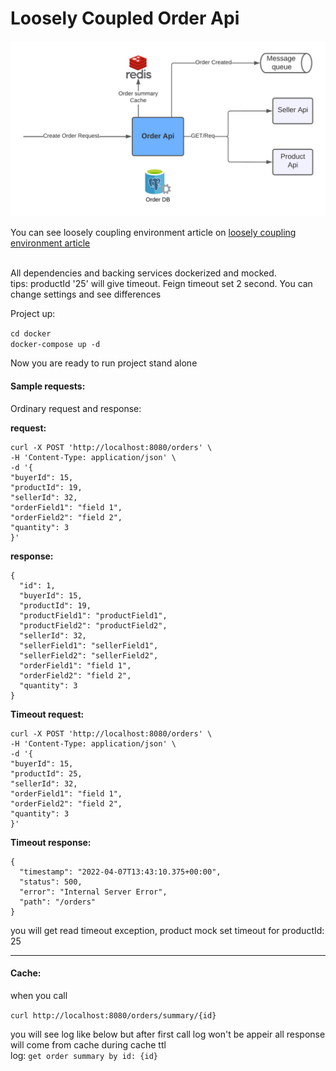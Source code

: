 # Loosely Coupled Order Api

![Architecture](https://raw.githubusercontent.com/mstykt/loosely-coupled-order-api/statics/statics/lc-arch-1.png)

You can see loosely coupling environment article on [loosely coupling environment article](https://medium.com/@mesutyakut/loosely-coupled-microservices-2dabebbd3112 "medium")

<br />
All dependencies and backing services dockerized and mocked. 
<br />
tips: productId '25' will give timeout. Feign timeout set 2 second. You can change settings and see differences

Project up:

`cd docker`
<br />
`docker-compose up -d`

Now you are ready to run project stand alone

#### Sample requests:

Ordinary request and response:

**request:**
<br />
```
curl -X POST 'http://localhost:8080/orders' \
-H 'Content-Type: application/json' \
-d '{
"buyerId": 15,
"productId": 19,
"sellerId": 32,
"orderField1": "field 1",
"orderField2": "field 2",
"quantity": 3
}'
```

**response:**
<br />
```
{
  "id": 1,
  "buyerId": 15,
  "productId": 19,
  "productField1": "productField1",
  "productField2": "productField2",
  "sellerId": 32,
  "sellerField1": "sellerField1",
  "sellerField2": "sellerField2",
  "orderField1": "field 1",
  "orderField2": "field 2",
  "quantity": 3
}
```

**Timeout request:**

```
curl -X POST 'http://localhost:8080/orders' \
-H 'Content-Type: application/json' \
-d '{
"buyerId": 15,
"productId": 25,
"sellerId": 32,
"orderField1": "field 1",
"orderField2": "field 2",
"quantity": 3
}'
```

**Timeout response:**

```
{
  "timestamp": "2022-04-07T13:43:10.375+00:00",
  "status": 500,
  "error": "Internal Server Error",
  "path": "/orders"
}
```

you will get read timeout exception, product mock set timeout for productId: 25

---
#### Cache:

when you call

`curl http://localhost:8080/orders/summary/{id}`

you will see log like below but after first call log won't be appeir all response will come from cache during cache ttl
<br />
log: `get order summary by id: {id}`

